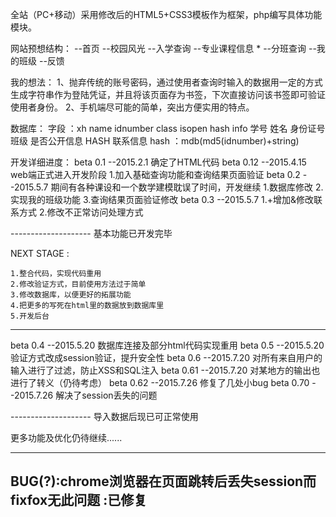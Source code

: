 全站（PC+移动）采用修改后的HTML5+CSS3模板作为框架，php编写具体功能模块。

网站预想结构：
--首页
--校园风光
--入学查询
  --专业课程信息 *
  --分班查询
  --我的班级
--反馈

我的想法：
1、抛弃传统的账号密码，通过使用者查询时输入的数据用一定的方式生成字符串作为登陆凭证，并且将该页面存为书签，下次直接访问该书签即可验证使用者身份。
2、手机端尽可能的简单，突出方便实用的特点。

数据库：
字段 ：xh     name   idnumber    class         isopen          hash       info
      学号   姓名   身份证号    班级          是否公开信息    HASH       联系信息
hash ：mdb(md5(idnumber)+string)

开发详细进度：
beta 0.1  --2015.2.1      确定了HTML代码
beta 0.12 --2015.4.15     web端正式进入开发阶段
					        1.加入基础查询功能和查询结果页面验证
beta 0.2  --2015.5.7      期间有各种课设和一个数学建模耽误了时间，开发继续
					        1.数据库修改
					        2.实现我的班级功能
					        3.查询结果页面验证修改
beta 0.3  --2015.5.7 		1.+增加&修改联系方式
							2.修改不正常访问处理方式

--------------------	  基本功能已开发完毕

NEXT STAGE :

	1.整合代码，实现代码重用
	2.修改验证方式，目前使用方法过于简单
	3.修改数据库，以便更好的拓展功能
	4.把更多的写死在html里的数据放到数据库里
	5.开发后台

--------------------

beta 0.4  --2015.5.20 	   数据库连接及部分html代码实现重用
beta 0.5  --2015.5.20      验证方式改成session验证，提升安全性
beta 0.6  --2015.7.20      对所有来自用户的输入进行了过滤，防止XSS和SQL注入
beta 0.61 --2015.7.20      对某地方的输出也进行了转义（仍待考虑）
beta 0.62 --2015.7.26      修复了几处小bug
beta 0.70 --2015.7.26      解决了session丢失的问题

--------------------	  导入数据后现已可正常使用

更多功能及优化仍待继续......

--------------------
BUG(?):chrome浏览器在页面跳转后丢失session而fixfox无此问题  :已修复
--------------------